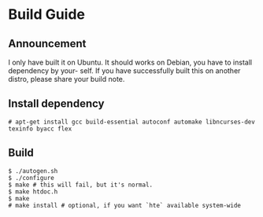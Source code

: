# Build Guide

## Announcement

I only have built it on Ubuntu. It should works on Debian, you have to install dependency by your-
self. If you have successfully built this on another distro, please share your build note.

## Install dependency

``` shell
# apt-get install gcc build-essential autoconf automake libncurses-dev texinfo byacc flex
```

## Build

``` shell
$ ./autogen.sh
$ ./configure
$ make # this will fail, but it's normal.
$ make htdoc.h
$ make
# make install # optional, if you want `hte` available system-wide
```
